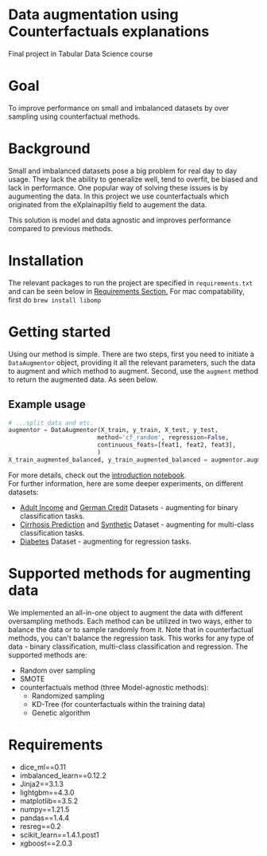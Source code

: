 # Data augmentation using Counterfactuals explanations
Final project in Tabular Data Science course  

# Goal
To improve performance on small and imbalanced datasets by over sampling using counterfactual methods.

# Background
Small and imbalanced datasets pose a big problem for real day to day usage. They lack the ability to  generalize well, tend to overfit, be biased and lack in performance.
One popular way of solving these issues is by augumenting the data. In this project we use counterfactuals which originated from the eXplainapiltiy field to augement the data.
 
This solution is model and data agnostic and improves performance compared to previous methods.

# Installation
The relevant packages to run the project are specified in `requirements.txt` and can be seen below in [Requirements Section.](#requirements)
For mac compatability, first do `brew install libomp`

# Getting started
Using our method is simple. There are two steps, first you need to initiate a `DataAugmentor` object, providing it all the relevant parameters, such the data to augment and which method to augment. Second, use the `augment` method to return the augmented data. As seen below.

## Example usage
```python
# ...split data and etc.
augmentor = DataAugmentor(X_train, y_train, X_test, y_test,
                         method='cf_random', regression=False,
                         continuous_feats=[feat1, feat2, feat3],
                         )
X_train_augmented_balanced, y_train_augmented_balanced = augmentor.augment(balance=True)
```
For more details, check out the [introduction notebook](data_augmentation_intro.ipynb).  
For further information, here are some deeper experiments, on different datasets:
* [Adult Income](experiments/classification_adult.ipynb) and [German Credit](experiments/experiment(german).ipynb) Datasets - augmenting for binary classification tasks.
* [Cirrhosis Prediction](experiments/multi-cirrhosis.ipynb) and [Synthetic](experiments/multi-artificial.ipynb) Dataset - augmenting for multi-class classification tasks.
* [Diabetes](experiments/regression.ipynb) Dataset - augmenting for regression tasks.

# Supported methods for augmenting data
We implemented an all-in-one object to augment the data with different oversampling methods. Each method can be utilized in two ways, either to balance the data or to sample randomly from it. Note that in counterfactual methods, you can't balance the regression task.
This works for any type of data - binary classification, multi-class classification and regression. The supported methods are:
* Random over sampling
* SMOTE
* counterfactuals method (three Model-agnostic methods):
  * Randomized sampling
  * KD-Tree (for counterfactuals within the training data)
  * Genetic algorithm


# Requirements
* dice_ml==0.11
* imbalanced_learn==0.12.2
* Jinja2==3.1.3
* lightgbm==4.3.0
* matplotlib==3.5.2
* numpy==1.21.5
* pandas==1.4.4
* resreg==0.2
* scikit_learn==1.4.1.post1
* xgboost==2.0.3
